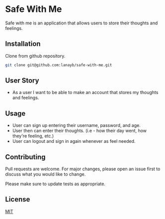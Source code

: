 # Safe With Me

Safe with me is an application that allows users to store their thoughts and feelings.

## Installation

Clone from github repository.

```bash
git clone git@github.com:lanayb/safe-with-me.git
```

## User Story

- As a user I want to be able to make an account that stores my thoughts and feelings.

## Usage

- User can sign up entering their username, password, and age.
- User then can enter their thoughts. (i.e - how their day went, how they're feeling, etc.)
- User can logout and sign in again whenever as feel needed. 


## Contributing
Pull requests are welcome. For major changes, please open an issue first to discuss what you would like to change.

Please make sure to update tests as appropriate.

## License
[MIT](https://choosealicense.com/licenses/mit/)